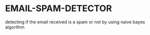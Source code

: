 # EMAIL-SPAM-DETECTOR
detecting if the email received is a spam or not by using naive bayes algorithm
